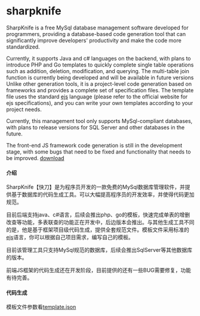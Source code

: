 # sharpknife
SharpKnife is a free MySql database management software developed for programmers, providing a database-based code generation tool that can significantly improve developers' productivity  and make the code more standardized.
  
Currently, it supports Java and c# languages on the backend, with plans to introduce PHP and Go templates to quickly complete single table operations such as addition, deletion, modification, and querying. The multi-table join function is currently being developed and  will be available in future versions Unlike other generation tools, it is a project-level code generation based on frameworks and provides a complete set of specification files. The  template file uses the standard [ejs](https://ejs.bootcss.com/) language (please refer to the official website for ejs  specifications), and you can write your own templates according to your project needs.  
  
Currently, this management tool only supports MySql-compliant databases, with plans to release   versions for SQL Server and other databases in the future.
  
The front-end JS framework code generation is still in the development stage, with some bugs that need to be fixed and functionality that needs to be improved.
 [download](https://www.1000good.com/2023/08/14/sharpknife%e5%bf%ab%e5%88%80/)
#### 介绍
  SharpKnife【快刀】是为程序员开发的一款免费的MySql数据库管理软件，并提供基于数据库的代码生成工具。可以大幅提高程序员的开发效率，并使得代码更加规范。
  
目前后端支持java、c#语言，后续会推出php、go的模板，快速完成单表的增删改查等功能，多表联查的功能正在开发中，后边版本会推出。与其他生成工具不同的是，他是基于框架项目级代码生成，提供全套规范文件。模板文件采用标准的[ejs](https://ejs.bootcss.com/)语言，你可以根据自己项目需求，编写自己的模板。
  
目前该管理工具只支持MySql规范的数据库，后续会推出SqlServer等其他数据库的版本。
  
前端JS框架的代码生成还在开发阶段，目前提供的还有一些BUG需要修复，功能有待完善。

#### 代码生成  
  模板文件参数看[template.json](./template.json)

 

